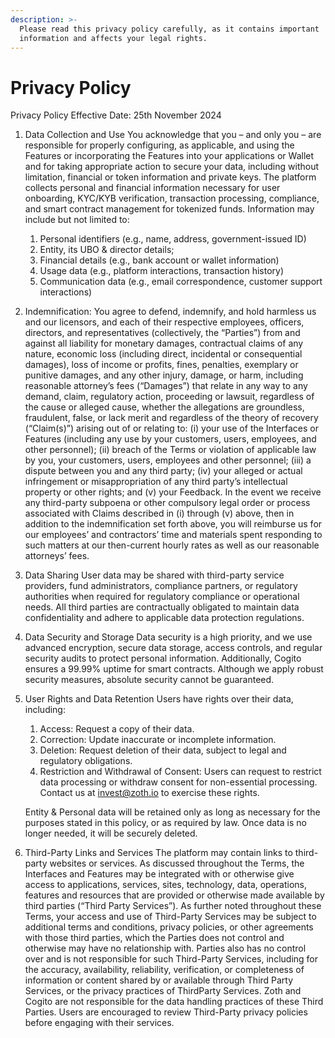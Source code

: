 ```yaml
---
description: >-
  Please read this privacy policy carefully, as it contains important
  information and affects your legal rights.
---
```


# Privacy Policy

Privacy Policy Effective Date: 25th November 2024

1. Data Collection and Use You acknowledge that you – and only you – are responsible for properly configuring, as applicable, and using the Features or incorporating the Features into your applications or Wallet and for taking appropriate action to secure your data, including without limitation, financial or token information and private keys. The platform collects personal and financial information necessary for user onboarding, KYC/KYB verification, transaction processing, compliance, and smart contract management for tokenized funds. Information may include but not limited to:&#x20;
   1. Personal identifiers (e.g., name, address, government-issued ID)
   2. Entity, its UBO & director details;
   3. Financial details (e.g., bank account or wallet information)
   4. Usage data (e.g., platform interactions, transaction history)
   5. Communication data (e.g., email correspondence, customer support interactions)
2. Indemnification: You agree to defend, indemnify, and hold harmless us and our licensors, and each of their respective employees, officers, directors, and representatives (collectively, the “Parties”) from and against all liability for monetary damages, contractual claims of any nature, economic loss (including direct, incidental or consequential damages), loss of income or profits, fines, penalties, exemplary or punitive damages, and any other injury, damage, or harm, including reasonable attorney’s fees (“Damages”) that relate in any way to any demand, claim, regulatory action, proceeding or lawsuit, regardless of the cause or alleged cause, whether the allegations are groundless, fraudulent, false, or lack merit and regardless of the theory of recovery (“Claim(s)”) arising out of or relating to: (i) your use of the Interfaces or Features (including any use by your customers, users, employees, and other personnel); (ii) breach of the Terms or violation of applicable law by you, your customers, users, employees and other personnel; (iii) a dispute between you and any third party; (iv) your alleged or actual infringement or misappropriation of any third party’s intellectual property or other rights; and (v) your Feedback. In the event we receive any third-party subpoena or other compulsory legal order or process associated with Claims described in (i) through (v) above, then in addition to the indemnification set forth above, you will reimburse us for our employees’ and contractors’ time and materials spent responding to such matters at our then-current hourly rates as well as our reasonable attorneys’ fees.
3. Data Sharing User data may be shared with third-party service providers, fund administrators, compliance partners, or regulatory authorities when required for regulatory compliance or operational needs. All third parties are contractually obligated to maintain data confidentiality and adhere to applicable data protection regulations.
4. Data Security and Storage Data security is a high priority, and we use advanced encryption, secure data storage, access controls, and regular security audits to protect personal information. Additionally, Cogito ensures a 99.99% uptime for smart contracts. Although we apply robust security measures, absolute security cannot be guaranteed.
5.  User Rights and Data Retention Users have rights over their data, including:

    1. Access: Request a copy of their data.
    2. Correction: Update inaccurate or incomplete information.
    3. Deletion: Request deletion of their data, subject to legal and regulatory obligations.
    4. Restriction and Withdrawal of Consent: Users can request to restrict data processing or withdraw consent for non-essential processing. Contact us at invest@zoth.io to exercise these rights.

    Entity & Personal data will be retained only as long as necessary for the purposes stated in this policy, or as required by law. Once data is no longer needed, it will be securely deleted.
6. Third-Party Links and Services The platform may contain links to third-party websites or services. As discussed throughout the Terms, the Interfaces and Features may be integrated with or otherwise give access to applications, services, sites, technology, data, operations, features and resources that are provided or otherwise made available by third parties (“Third Party Services”). As further noted throughout these Terms, your access and use of Third-Party Services may be subject to additional terms and conditions, privacy policies, or other agreements with those third parties, which the Parties does not control and otherwise may have no relationship with. Parties also has no control over and is not responsible for such Third-Party Services, including for the accuracy, availability, reliability, verification, or completeness of information or content shared by or available through Third Party Services, or the privacy practices of ThirdParty Services. Zoth and Cogito are not responsible for the data handling practices of these Third Parties. Users are encouraged to review Third-Party privacy policies before engaging with their services.
